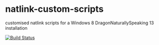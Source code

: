 # natlink-custom-scripts
customised natlink scripts for a Windows 8 DragonNaturallySpeaking 13 installation

[![Build Status](https://travis-ci.org/tanabarr/natlink-custom-scripts.svg?branch=master)](https://travis-ci.org/tanabarr/natlink-custom-scripts)
